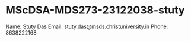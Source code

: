 # MScDSA-MDS273-23122038-stuty
Name: Stuty Das
Email: stuty.das@msds.christuniversity.in
Phone: 8638222168
